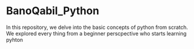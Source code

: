 # BanoQabil_Python
In this repository, we delve into the basic concepts of python from scratch. We explored every thing from a beginner perscpective who starts learning pyhton
